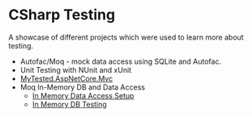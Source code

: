 # CSharp Testing

A showcase of different projects which were used to learn more about testing. 
 
- Autofac/Moq - mock data access using SQLite and Autofac.
- Unit Testing with NUnit and xUnit
- [MyTested.AspNetCore.Mvc](https://github.com/ivaaak/ASP.NET-MovieManager/tree/master/MovieManager.Test/Mytested-ASPNetCore5)
- Moq In-Memory DB and Data Access
    - [In Memory Data Access Setup](https://github.com/ivaaak/ASP.NET-MovieManager/tree/master/MovieManager.Test/Data)
    - [In Memory DB Testing](https://github.com/ivaaak/ASP.NET-MovieManager/tree/master/MovieManager.Test/Services)
